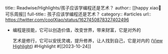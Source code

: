 title:: Readwise/Highlights/孩子应该学编程还是艺术？
author:: [[happy xiao🥤可乐周报]]
full-title:: 孩子应该学编程还是艺术？
category:: #articles
url:: https://twitter.com/coolXiao/status/1627450878327402496

- 编程是技能，它可以创造价值，改变世界，带来财富，它是对外的
  
  艺术是修行，它可以安抚灵魂，提升修养，让人找到自己，它是对内的 ([View Highlight](https://read.readwise.io/read/01hdg5msarhszgft7hmp3e2dbe)) #Highlight #[[2023-10-24]]